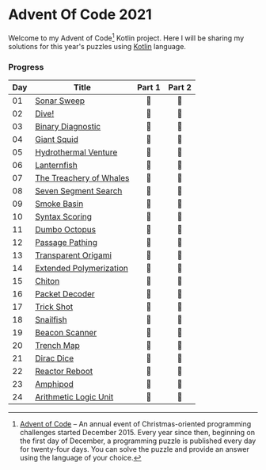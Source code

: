 # Advent Of Code 2021

Welcome to my Advent of Code[^aoc] Kotlin project. Here I will be sharing my solutions for this year's puzzles using [Kotlin](https://kotlinlang.org) language.

### Progress
| Day | Title                                   | Part 1 | Part 2 |
|-----|-----------------------------------------|:------:|:------:|
| 01  | [Sonar Sweep](src/Day01.kt)             |   🌟   |   🌟   |
| 02  | [Dive!](src/Day02.kt)                   |   🌟   |   🌟   |
| 03  | [Binary Diagnostic](src/Day03.kt)       |   🌟   |   🌟   | 
| 04  | [Giant Squid](src/Day04.kt)             |   🌟   |   🌟   | 
| 05  | [Hydrothermal Venture](src/Day05.kt)    |   🌟   |   🌟   | 
| 06  | [Lanternfish](src/Day06.kt)             |   🌟   |   🌟   |
| 07  | [The Treachery of Whales](src/Day07.kt) |   🌟   |   🌟   |
| 08  | [Seven Segment Search](src/Day08.kt)    |   🌟   |   🌟   |
| 09  | [Smoke Basin](src/Day09.kt)             |   🌟   |   🌟   |
| 10  | [Syntax Scoring](src/Day10.kt)          |   🌟   |   🌟   |
| 11  | [Dumbo Octopus](src/Day11.kt)           |   🌟   |   🌟   |
| 12  | [Passage Pathing](src/Day12.kt)         |   🌟   |   🌟   |
| 13  | [Transparent Origami](src/Day13.kt)     |   🌟   |   🌟   |
| 14  | [Extended Polymerization](src/Day14.kt) |   🌟   |   🌟   |
| 15  | [Chiton](src/Day15.kt)                  |   🌟   |   🌟   |
| 16  | [Packet Decoder](src/Day16.kt)          |   🌟   |   🌟   |
| 17  | [Trick Shot](src/Day17.kt)              |   🌟   |   🌟   |
| 18  | [Snailfish](src/Day18.kt)               |   🌟   |   🌟   |
| 19  | [Beacon Scanner](src/Day19.kt)          |   🌟   |   🌟   |
| 20  | [Trench Map](src/Day20.kt)              |   🌟   |   🌟   |
| 21  | [Dirac Dice](src/Day21.kt)              |   🌟   |   🌟   |
| 22  | [Reactor Reboot](src/Day22.kt)          |   🌟   |   🌟   |
| 23  | [Amphipod](src/Day23.kt)                |   🌟   |   🌟   |
| 24  | [Arithmetic Logic Unit](src/Day24.kt)   |   🌟   |   🌟   |


[^aoc]: [Advent of Code](https://adventofcode.com) – An annual event of Christmas-oriented programming challenges started December 2015.
Every year since then, beginning on the first day of December, a programming puzzle is published every day for twenty-four days.
You can solve the puzzle and provide an answer using the language of your choice.
